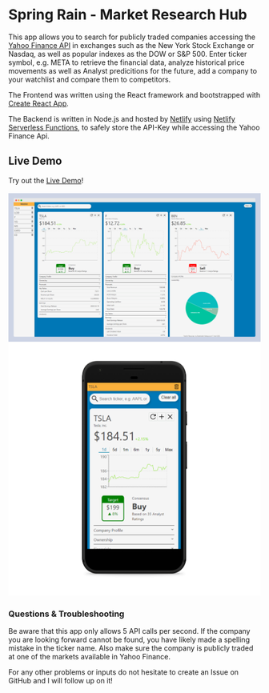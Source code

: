 # Spring Rain - Market Research Hub

This app allows you to search for publicly traded companies accessing the [Yahoo Finance API](https://rapidapi.com/apidojo/api/yh-finance) 
in exchanges such as the New York Stock Exchange or Nasdaq, as well as popular indexes as the DOW or S&P 500. Enter ticker symbol, e.g. META to 
retrieve the financial data, analyze historical price movements as well as Analyst predicitions for the future, add a 
company to your watchlist and compare them to competitors.  

The Frontend was written using the React framework and bootstrapped with [Create React App](https://github.com/facebook/create-react-app).

The Backend is written in Node.js and hosted by [Netlify](https://www.netlify.com/) using [Netlify Serverless Functions](https://www.netlify.com/blog/intro-to-serverless-functions), 
to safely store the API-Key while accessing the Yahoo Finance Api.

## Live Demo

Try out the [Live Demo](https://springrainhub.com/)!
\
\
![Screenshot2](public/demoScreenshots/spring-rain-mockup.png)
\
![Screenshot2](public/demoScreenshots/spring-rain-mobile-mockup.png)


### Questions & Troubleshooting

Be aware that this app only allows 5 API calls per second. If the company you are looking forward cannot be found, you have 
likely made a spelling mistake in the ticker name. Also make sure the company is publicly traded at one of the markets available in 
Yahoo Finance.

For any other problems or inputs do not hesitate to create an Issue on GitHub and I will follow up on it!